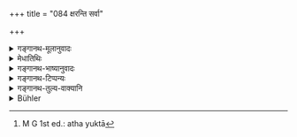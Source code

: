 +++
title = "084 क्षरन्ति सर्वा"

+++

<details><summary>गङ्गानथ-मूलानुवादः</summary>

All vedic acts of oblation and sacrifice pass away; while this syllable (om) is to be regarded as imperishable; and it is Brahman, and also Prajāpati—(84)
</details>

<details><summary>मेधातिथिः</summary>

यावन्तः केचन वैदिका होमा अग्निहोत्रादयः, ये च यागा ज्योतिष्ठोमादयः, ते **सर्वे क्षरन्ति** न परिपूर्णा भवन्ति । फलं वा तदीयं स्रवत्य् आशु विनश्यति । **अक्षरं** त्व् एतद् ॐकाराख्यम् **अक्षरं ज्ञेयम्** अक्षयफलम् । ब्रह्मीभूतस्य न पुनः संसारापत्तिः । अतो ऽक्षयफलत्वाद् अक्षरम् उच्यते । एको ऽक्षरशब्द उद्देश्यः संज्ञाशब्दो द्वितीयो यौगिकः क्रियाशब्दः । **ब्रह्म च** तद् एव । **प्रजापतिश्** च्ॐकार **एव** । स्तुतिर् एषा । **जुहोतियजतीति** धातुनिर्देशस् तयोः **क्रिया**प्रतिपाद्यार्था यागहोमाः । व्यक्त्यपेक्षं बहुत्वम् । अथ वा धात्वर्थनिर्देश एवायं **जुहोतियजतीति** । **क्रियास्** तद्व्यतिरिक्ता दानाद्याः । द्वन्द्वश् चायम्- जुहोतियजतीति च क्रियाश् च । होमयागौ प्राधान्यात् पृथग् उपादीयेते । 

- <u>अत्रोक्ता</u>[^२७१] ॐकारस्य स्तुतिः केवलस्यापि जपविधानार्थेति केचित् । न हि प्रकृतविधिशेषतैवात्र, पुनः परामर्शाभावात् । वैश्वानरे ह्य् अष्टत्वादीनाम् "यद् अष्टाकपालो भवति, गायत्र्या चैनं ब्रह्मवर्चसेन पुनाति, यन् नवकपालस् त्रिवृतैवास्मिंस् तेजो दधाति" इति । सर्वत्र वैश्वानरपदापेक्षया तदेकवाक्यत्वे संभवति न वाक्यभेदकल्पनया विध्यन्तरसंभवः । इह त्व् **अक्षरं ज्ञेयम्** इति न पूर्वापेक्षा, नापि सावित्र्यादीनां पुनः परामर्शो ऽस्ति । अतः स्वपदार्थैर् एव वाक्यार्थपरिसमाप्तेर् नान्यशेषता । **ज्ञेयम्** इत्य् अत्र कृत्वो विधायकः । ब्रह्मपदेन च संबन्धाद् ब्रह्मरूपतया ज्ञेयम् उपास्यं भावनीयम् । भाव्यमाने च तस्मिन् मानसजप उक्तो भवति ॥ २.८४ ॥


[^२७१]:
     M G 1st ed.: atha yuktā
</details>

<details><summary>गङ्गानथ-भाष्यानुवादः</summary>

All acts laid down in the Veda—‘*oblations*’ in the form of *Agnihotra* and the rest,—as also ‘*sacrifices*’ in the form of *Jyotiṣṭoma* and the rest,—‘*pass away’; i.e*., either they never bring about their results in their entirety, or even when brought about, those results perish quickly.

‘*This syllable*’—‘*om*’—is to be known as ‘*imperishable*,’ *i.e*., bringing about imperishable results; since for one who has become merged into Brahman, there is no return to worldly existence. Thus leading to an imperishable result, the syllable is itself called ‘imperishable.’ One of the two terms ‘*akṣara*,’ one is a noun, which forms the subject of the sentence, while the other, is the predicate, and is taken in its literal sense.

That same syllable is also Brahman, and Prajāpati.

This also is purely valedictory.

The expression ‘*juhoti-yajati*’ mentions two verbal roots; and the term ‘*kriyā*’ stands for the actions of (oblation) and *Yāga* (sacrifice)—as denoted by the two roots. The plural number is due to the multiplicity of the acts. Or, the two verbal roots may be taken as standing for the acts of *Homa* and *Yāga* themselves, while ' *kriyā*’ stands for the other acts of charity and the like. The whole is a copulative compound—made up of the three terms ‘*juhoti*,’ and ‘*kriyā*’—the acts of *H* *oma* and *Yāga* being separately mentioned by reason of their importance.

Some people have held that this praise of the syllable ‘*om*’ by itself (as apart from the and the verse) is meant to enjoin the repetition of the syllable; and they argue that this cannot be taken as merely supplementary to the foregoing injunction of the reciting of the Sāvitrî along with ‘*om*,’ etc., as no reference to this latter is made in the present verse; as there is in the case of the sacrifice, in connection with which we find two passages—(*a*) ‘*Yadaṣṭākapalo bhavati gāyat chainam brahmavarchasena punāti*,’ and (*b*) ‘*Yannavakapalastṛvṝtaivāsmimstejo* *daḍhāii*,’—where reference is distinctly made to a foregoing injunction; so that so long as it is found possible (on the basis of this reference) to connect the injunctions syntactically (and treat them as a single injunction), there can be no justification for splitting them up into two distinct injunctions. In the present instance, on the other hand, when it is said that ‘*this should be regarded as imperishable*,’ there is no reference to any thing that has gone before; nor is there any reference made to the *Sāvitrī*, etc. Por these reasons, the present text is to be taken as a self-contained injunction, and not as supplementary to something else. Further, the verbal affix in ‘*jñeyaḥ*’ ‘(should be regarded)’ is purely injunctive. And this, taken along with the word ‘*brahma*,’ gives the sense that ‘this should he regarded—*i.e*., meditated upon—as Brahman’; and this ‘*meditation*’ stands for the mental process of repeating the syllable.—(84)
</details>

<details><summary>गङ्गानथ-टिप्पन्यः</summary>

‘*Kṣaranti*’—‘Pass away—do not bring about their complete results, or their results disappear quickly’—(Medhātithi, Govindarāja, Kullūka and Nārāyaṇa);—‘Perish—as far as their form and results are concerned’—(Nandana).

‘*Brahma*’—The neuter form is accepted by Medhātithi, Govindarāja, Kullūka and Rāghavānanda. Nārāyaṇa and Nandana read the masculine form ‘*brahmā*’, and explain the phrase as ‘just like Brahmā, the Prajāpati.’

This verse is quoted in *Vīramitrodaya* (Ācāra, p. 321), where it is explained that—‘*akṣaram*’ stands for the *syllable* ‘*om*’,—and this is ‘akṣara’ in the sense that its effect in the form Final Release ‘never perishes’ (*na-kṣarati*);—and that the syllable ‘*om*’ is to be regarded as ‘Prajāpati’ on the ground of its being expressive of that deity. Here again this same verse is attributed to Yama also.

Medhātithi’s remarks on p. 115,11. 1-8 are based upon Mīmāṃsā-Sūtra 1. 4. 17-22.

This verse is quoted in *Vīramitrodaya* (Paribhāṣā, p. 79), which reads ‘*Akṣaram śreṣṭham*’ for ‘*duṣkaram jñeyam*’ and explains it as ‘*Brahma-praṇava*.’
</details>

<details><summary>गङ्गानथ-तुल्य-वाक्यानि</summary>

*Viṣṇu-smṛti*, 55.18—\[reproduces Manu\].

*Vasiṣṭhasmṛti*, 25.11.—‘The one syllable winch is the highest Brahman,
lias been declared to be the best purifier.’

*Baudhāyana-Dharmasūtra*, 7. 2. 13.—‘One should equip himself with the
syllable.’

*Yama* \[see preceding verse\].
</details>

<details><summary>Bühler</summary>

084	All rites ordained in the Veda, burnt oblations and (other) sacrifices, pass away; but know that the syllable (Om) is imperishable, and (it is) Brahman, (and) the Lord of creatures (Pragapati).
</details>
